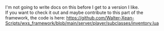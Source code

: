 I'm not going to write docs on this before I get to a version I like.  
If you want to check it out and maybe contribute to this part of the framework, the code is here: https://github.com/Walter-Xean-Scripts/wxs_framework/blob/main/server/player/subclasses/inventory.lua